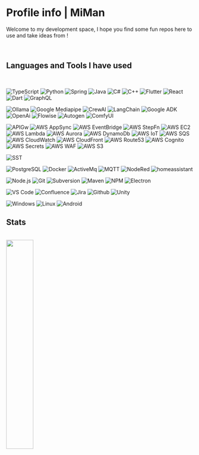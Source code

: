 # Profile info | MiMan

Welcome to my development space, I hope you find some fun repos here to use and take ideas from !

<br>

## Languages and Tools I have used

<br>

![TypeScript](https://img.shields.io/badge/Code-TypeScript-informational?style=flat&logo=typescript&logoColor=white&color=3776AB)
![Python](https://img.shields.io/badge/Code-Python-informational?style=flat&logo=python&logoColor=white&color=3776AB)
![Spring](https://img.shields.io/badge/Code-Spring-informational?style=flat&logo=spring&logoColor=white&color=3776AB)
![Java](https://img.shields.io/badge/Code-Java-informational?style=flat&logo=Java&logoColor=white&color=3776AB)
![C#](https://img.shields.io/badge/Code-C%23-informational?style=flat&logo=csharp&logoColor=white&color=3776AB)
![C++](https://img.shields.io/badge/Code-C%2B%2B-informational?style=flat&logo=c%2B%2B&logoColor=white&color=3776AB)
![Flutter](https://img.shields.io/badge/Code-Flutter-informational?style=flat&logo=Flutter&logoColor=white&color=3776AB)
![React](https://img.shields.io/badge/Code-React-informational?style=flat&logo=React&logoColor=white&color=3776AB)
![Dart](https://img.shields.io/badge/Code-Dart-informational?style=flat&logo=Dart&logoColor=white&color=3776AB)
![GraphQL](https://img.shields.io/badge/Code-GraphQL-informational?style=flat&logo=GraphQL&logoColor=white&color=3776AB)

![Ollama](https://img.shields.io/badge/AI-Ollama-informational?style=flat&logo=Ollama&logoColor=white&color=FF7900)
![Google Mediapipe](https://img.shields.io/badge/AI-Google_Mediapipe-informational?style=flat&logo=mediapipe&logoColor=white&color=FF7900)
![CrewAI](https://img.shields.io/badge/AI-CrewAI-informational?style=flat&logo=CrewAI&logoColor=white&color=FF7900)
![LangChain](https://img.shields.io/badge/AI-LangChain-informational?style=flat&logo=LangChain&logoColor=white&color=FF7900)
![Google ADK](https://img.shields.io/badge/AI-Google_ADK-informational?style=flat&logo=Google&logoColor=white&color=FF7900)
![OpenAi](https://img.shields.io/badge/AI-OpenAi-informational?style=flat&logo=OpenAi&logoColor=white&color=FF7900)
![Flowise](https://img.shields.io/badge/AI-Flowise-informational?style=flat&logo=Flowise&logoColor=white&color=FF7900)
![Autogen](https://img.shields.io/badge/AI-Autogen-informational?style=flat&logo=Autogen&logoColor=white&color=FF7900)
![ComfyUI](https://img.shields.io/badge/AI-ComfyUI-informational?style=flat&logo=ComfyUI&logoColor=white&color=FF7900)

![APIGw](https://img.shields.io/badge/Cloud-AWS_API_GW-informational?style=flat&logo=amazonaws&logoColor=white&color=FCC624)
![AWS AppSync](https://img.shields.io/badge/Cloud-AWS_AppSync-informational?style=flat&logo=amazonaws&logoColor=white&color=FCC624)
![AWS EventBridge](https://img.shields.io/badge/Cloud-AWS_EventBridge-informational?style=flat&logo=amazonaws&logoColor=white&color=FCC624)
![AWS StepFn](https://img.shields.io/badge/Cloud-AWS_StepFn-informational?style=flat&logo=amazonaws&logoColor=white&color=FCC624)
![AWS EC2](https://img.shields.io/badge/Cloud-AWS_EC2-informational?style=flat&logo=amazonaws&logoColor=white&color=FCC624)
![AWS Lambda](https://img.shields.io/badge/Cloud-AWS_Lambda-informational?style=flat&logo=amazonaws&logoColor=white&color=FCC624)
![AWS Aurora](https://img.shields.io/badge/Cloud-AWS_Aurora-informational?style=flat&logo=amazonaws&logoColor=white&color=FCC624)
![AWS DynamoDb](https://img.shields.io/badge/Cloud-AWS_DynamoDb-informational?style=flat&logo=amazonaws&logoColor=white&color=FCC624)
![AWS IoT](https://img.shields.io/badge/Cloud-AWS_IoT-informational?style=flat&logo=amazonaws&logoColor=white&color=FCC624)
![AWS SQS](https://img.shields.io/badge/Cloud-AWS_SQS-informational?style=flat&logo=amazonaws&logoColor=white&color=FCC624)
![AWS CloudWatch](https://img.shields.io/badge/Cloud-AWS_CloudWatch-informational?style=flat&logo=amazonaws&logoColor=white&color=FCC624)
![AWS CloudFront](https://img.shields.io/badge/Cloud-AWS_CloudFront-informational?style=flat&logo=amazonaws&logoColor=white&color=FCC624)
![AWS Route53](https://img.shields.io/badge/Cloud-AWS_Route53-informational?style=flat&logo=amazonaws&logoColor=white&color=FCC624)
![AWS Cognito](https://img.shields.io/badge/Cloud-AWS_Cognito-informational?style=flat&logo=amazonaws&logoColor=white&color=FCC624)
![AWS Secrets](https://img.shields.io/badge/Cloud-AWS_Secrets-informational?style=flat&logo=amazonaws&logoColor=white&color=FCC624)
![AWS WAF](https://img.shields.io/badge/Cloud-AWS_WAF-informational?style=flat&logo=amazonaws&logoColor=white&color=FCC624)
![AWS S3](https://img.shields.io/badge/Cloud-AWS_S3-informational?style=flat&logo=amazonaws&logoColor=white&color=FCC624)

![SST](https://img.shields.io/badge/Cloud-SST-informational?style=flat&logo=SST&logoColor=white&color=#E27152)

![PostgreSQL](https://img.shields.io/badge/Infra-PostgreSQL-informational?style=flat&logo=postgresql&logoColor=white&color=9179E4)
![Docker](https://img.shields.io/badge/Infra-Docker-informational?style=flat&logo=docker&logoColor=white&color=9179E4)
![ActiveMq](https://img.shields.io/badge/Infra-ActiveMq-informational?style=flat&logo=ActiveMq&logoColor=white&color=9179E4)
![MQTT](https://img.shields.io/badge/Infra-MQTT-informational?style=flat&logo=MQTT&logoColor=white&color=9179E4)
![NodeRed](https://img.shields.io/badge/Infra-NodeRed-informational?style=flat&logo=NodeRed&logoColor=white&color=9179E4)
![homeassistant](https://img.shields.io/badge/Infra-Home_Assistant-informational?style=flat&logo=homeassistant&logoColor=white&color=9179E4)

![Node.js](https://img.shields.io/badge/Framework-Node.js-informational?style=flat&logo=Node.js&logoColor=white&color=8BC0D0)
![Git](https://img.shields.io/badge/Framework-Git-informational?style=flat&logo=Git&logoColor=white&color=8BC0D0)
![Subversion](https://img.shields.io/badge/Framework-Subversion-informational?style=flat&logo=Subversion&logoColor=white&color=8BC0D0)
![Maven](https://img.shields.io/badge/Framework-Maven-informational?style=flat&logo=apachemaven&logoColor=white&color=8BC0D0)
![NPM](https://img.shields.io/badge/Framework-NPM-informational?style=flat&logo=NPM&logoColor=white&color=8BC0D0)
![Electron](https://img.shields.io/badge/Framework-Electron-informational?style=flat&logo=Electron&logoColor=white&color=8BC0D0)

![VS Code](https://img.shields.io/badge/Tool-VS%20Code-informational?style=flat&logo=vscode&logoColor=white&color=007ACC)
![Confluence](https://img.shields.io/badge/Tool-Confluence-informational?style=flat&logo=Confluence&logoColor=white&color=007ACC)
![Jira](https://img.shields.io/badge/Tool-Jira-informational?style=flat&logo=Jira&logoColor=white&color=007ACC)
![Github](https://img.shields.io/badge/Tool-Github-informational?style=flat&logo=Github&logoColor=white&color=007ACC)
![Unity](https://img.shields.io/badge/Tool-Unity-informational?style=flat&logo=Unity&logoColor=white&color=007ACC)

![Windows](https://img.shields.io/badge/OS-Windows-informational?style=flat&logo=Windows&logoColor=white&color=FCC624)
![Linux](https://img.shields.io/badge/OS-Linux-informational?style=flat&logo=linux&logoColor=white&color=FCC624)
![Android](https://img.shields.io/badge/OS-Android-informational?style=flat&logo=Android&logoColor=white&color=FCC624)

## Stats

<br>
<img style="width: 38%;" src="https://github-readme-stats.vercel.app/api/top-langs/?username=miman&layout=compact&theme=buefy&langs_count=10&custom_title=Languages%20across%20repos"/>
<!--
<img style="width: 60%;" src="https://github-readme-stats.vercel.app/api?username=miman&count_private=true&show_icons=true&theme=buefy"/>

<img style="width: 60%;" src="https://github-readme-stats.vercel.app/api/wakatime?username=miman&layout=compact&custom_title=Wakatime%20stats&langs_count=10"/>
**miman/miman** is a ✨ _special_ ✨ repository because its `README.md` (this file) appears on your GitHub profile.

icons: https://devicon.dev/

Here are some ideas to get you started:

-  🔭 I’m currently working on ...
-  🌱 I’m currently learning ...
-  👯 I’m looking to collaborate on ...
-  🤔 I’m looking for help with ...
-  💬 Ask me about ...
-  📫 How to reach me: ...
-  😄 Pronouns: ...
-  ⚡ Fun fact: ...
   -->
